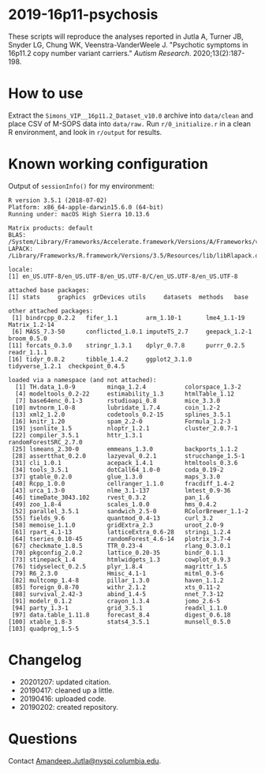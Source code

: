 # 2019-16p11-psychosis

These scripts will reproduce the analyses reported in Jutla A, Turner JB, Snyder LG, Chung WK, Veenstra-VanderWeele J. "Psychotic symptoms in 16p11.2 copy number variant carriers." *Autism Research*. 2020;13(2):187-198.

# How to use

Extract the `Simons_VIP__16p11.2_Dataset_v10.0` archive into `data/clean` and place CSV of M-SOPS data into `data/raw.` Run `r/0_initialize.r` in a clean R environment, and look in `r/output` for results.

# Known working configuration

Output of `sessionInfo()` for my environment:

```
R version 3.5.1 (2018-07-02)
Platform: x86_64-apple-darwin15.6.0 (64-bit)
Running under: macOS High Sierra 10.13.6

Matrix products: default
BLAS: /System/Library/Frameworks/Accelerate.framework/Versions/A/Frameworks/vecLib.framework/Versions/A/libBLAS.dylib
LAPACK: /Library/Frameworks/R.framework/Versions/3.5/Resources/lib/libRlapack.dylib

locale:
[1] en_US.UTF-8/en_US.UTF-8/en_US.UTF-8/C/en_US.UTF-8/en_US.UTF-8

attached base packages:
[1] stats     graphics  grDevices utils     datasets  methods   base     

other attached packages:
 [1] bindrcpp_0.2.2   fifer_1.1        arm_1.10-1       lme4_1.1-19      Matrix_1.2-14   
 [6] MASS_7.3-50      conflicted_1.0.1 imputeTS_2.7     geepack_1.2-1    broom_0.5.0     
[11] forcats_0.3.0    stringr_1.3.1    dplyr_0.7.8      purrr_0.2.5      readr_1.1.1     
[16] tidyr_0.8.2      tibble_1.4.2     ggplot2_3.1.0    tidyverse_1.2.1  checkpoint_0.4.5

loaded via a namespace (and not attached):
  [1] TH.data_1.0-9         minqa_1.2.4           colorspace_1.3-2     
  [4] modeltools_0.2-22     estimability_1.3      htmlTable_1.12       
  [7] base64enc_0.1-3       rstudioapi_0.8        mice_3.3.0           
 [10] mvtnorm_1.0-8         lubridate_1.7.4       coin_1.2-2           
 [13] xml2_1.2.0            codetools_0.2-15      splines_3.5.1        
 [16] knitr_1.20            spam_2.2-0            Formula_1.2-3        
 [19] jsonlite_1.5          nloptr_1.2.1          cluster_2.0.7-1      
 [22] compiler_3.5.1        httr_1.3.1            randomForestSRC_2.7.0
 [25] lsmeans_2.30-0        emmeans_1.3.0         backports_1.1.2      
 [28] assertthat_0.2.0      lazyeval_0.2.1        strucchange_1.5-1    
 [31] cli_1.0.1             acepack_1.4.1         htmltools_0.3.6      
 [34] tools_3.5.1           dotCall64_1.0-0       coda_0.19-2          
 [37] gtable_0.2.0          glue_1.3.0            maps_3.3.0           
 [40] Rcpp_1.0.0            cellranger_1.1.0      fracdiff_1.4-2       
 [43] urca_1.3-0            nlme_3.1-137          lmtest_0.9-36        
 [46] timeDate_3043.102     rvest_0.3.2           pan_1.6              
 [49] zoo_1.8-4             scales_1.0.0          hms_0.4.2            
 [52] parallel_3.5.1        sandwich_2.5-0        RColorBrewer_1.1-2   
 [55] fields_9.6            quantmod_0.4-13       curl_3.2             
 [58] memoise_1.1.0         gridExtra_2.3         uroot_2.0-9          
 [61] rpart_4.1-13          latticeExtra_0.6-28   stringi_1.2.4        
 [64] tseries_0.10-45       randomForest_4.6-14   plotrix_3.7-4        
 [67] checkmate_1.8.5       TTR_0.23-4            rlang_0.3.0.1        
 [70] pkgconfig_2.0.2       lattice_0.20-35       bindr_0.1.1          
 [73] stinepack_1.4         htmlwidgets_1.3       cowplot_0.9.3        
 [76] tidyselect_0.2.5      plyr_1.8.4            magrittr_1.5         
 [79] R6_2.3.0              Hmisc_4.1-1           mitml_0.3-6          
 [82] multcomp_1.4-8        pillar_1.3.0          haven_1.1.2          
 [85] foreign_0.8-70        withr_2.1.2           xts_0.11-2           
 [88] survival_2.42-3       abind_1.4-5           nnet_7.3-12          
 [91] modelr_0.1.2          crayon_1.3.4          jomo_2.6-5           
 [94] party_1.3-1           grid_3.5.1            readxl_1.1.0         
 [97] data.table_1.11.8     forecast_8.4          digest_0.6.18        
[100] xtable_1.8-3          stats4_3.5.1          munsell_0.5.0        
[103] quadprog_1.5-5
```

# Changelog

- 20201207: updated citation.
- 20190417: cleaned up a little.
- 20190416: uploaded code.
- 20190202: created repository.

# Questions

Contact <Amandeep.Jutla@nyspi.columbia.edu>.
